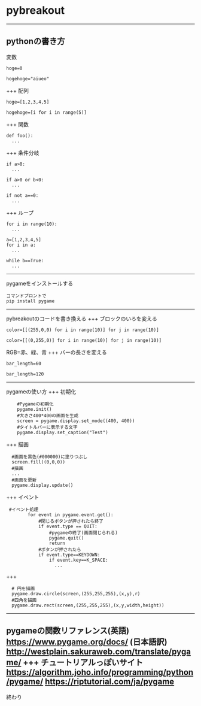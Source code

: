 # pybreakout
---
pythonの書き方
---
変数
```
hoge=0
```
```
hogehoge="aiueo"
```
+++
配列
```
hoge=[1,2,3,4,5]
```
```
hogehoge=[i for i in range(5)]
```
+++
関数
```
def foo():
  ...
```
+++
条件分岐
```
if a>0:
  ...
 
if a>0 or b<0:
  ...

if not a==0:
  ...
```
+++
ループ
```
for i in range(10):
  ...

a=[1,2,3,4,5]
for i in a:
  ...

while b==True:
  ...
```
---
pygameをインストールする
```
コマンドプロントで
pip install pygame
```
---
pybreakoutのコードを書き換える
+++
ブロックのいろを変える
```
color=[[(255,0,0) for i in range(10)] for j in range(10)]
```
```
color=[[(0,255,0)] for i in range(10)] for j in range(10)]
```
RGB=赤、緑、青
+++
バーの長さを変える
```
bar_length=60
```
```
bar_length=120
```
---
pygameの使い方
+++
初期化
```
    #Pygameの初期化
    pygame.init()
    #大きさ400*400の画面を生成
    screen = pygame.display.set_mode((400, 400))
    #タイトルバーに表示する文字
    pygame.display.set_caption("Test")
```
+++
描画
```
  #画面を黒色(#000000)に塗りつぶし
  screen.fill((0,0,0))
  #描画
  ...
  #画面を更新
  pygame.display.update()
```
+++
イベント
```
 #イベント処理
        for event in pygame.event.get():
            #閉じるボタンが押されたら終了
            if event.type == QUIT:
                #pygameの終了(画面閉じられる)
                pygame.quit()
                return
            #ボタンが押されたら
            if event.type==KEYDOWN:
                if event.key==K_SPACE:
                  ...
```
+++
```
  # 円を描画
  pygame.draw.circle(screen,(255,255,255),(x,y),r)
  #四角を描画
  pygame.draw.rect(screen,(255,255,255),(x,y,width,height))
```
---
pygameの関数リファレンス(英語)
https://www.pygame.org/docs/
(日本語訳)
http://westplain.sakuraweb.com/translate/pygame/
+++
チュートリアルっぽいサイト
https://algorithm.joho.info/programming/python/pygame/
https://riptutorial.com/ja/pygame
---
終わり
